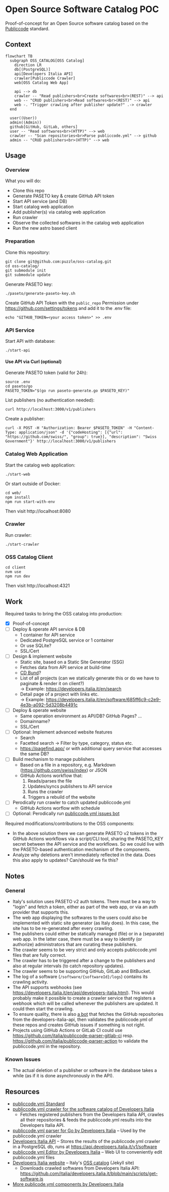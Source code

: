 # Open Source Software Catalog POC

Proof-of-concept for an Open Source software catalog based on the [Publiccode](https://github.com/publiccodeyml) standard.

## Context

```mermaid
flowchart TB
  subgraph OSS_CATALOG[OSS Catalog]
    direction LR
    db[(PostgreSQL)]
    api[Developers Italia API]
    crawler[Publiccode Crawler]
    web[OSS Catalog Web App]

    api --> db
    crawler -- "Read publishers<br>Create softwares<br>(REST)" --> api
    web -- "CRUD publishers<br>Read softwares<br>(REST)" --> api
    web -. "Trigger crawling after publisher update?" .-> crawler
  end

  user((User))
  admin((Admin))
  github[GitHub, GitLab, others]
  user -- "Read softwares<br>(HTTP)" --> web
  crawler -- "Scan repositories<br>Parse publiccode.yml" --> github
  admin -- "CRUD publishers<br>(HTTP)" --> web
```

## Usage

### Overview

What you will do:

- Clone this repo
- Generate PASETO key & create GitHub API token
- Start API service (and DB)
- Start catalog web application
- Add publisher(s) via catalog web application
- Run crawler
- Observe the collected softwares in the catalog web application
- Run the new astro based client

### Preparation

Clone this repository:

```
git clone git@github.com:puzzle/oss-catalog.git
cd oss-catalog/
git submodule init
git submodule update
```

Generate PASETO key:

```
./paseto/generate-paseto-key.sh
```

Create GitHub API Token with the `public_repo` Permission under https://github.com/settings/tokens and add it to the .env file:

```
echo "GITHUB_TOKEN=<your access token>" >> .env
```

### API Service

Start API with database:

```
./start-api
```

#### Use API via Curl (optional)

Generate PASETO token (valid for 24h):

```
source .env
cd paseto/go
PASETO_TOKEN="$(go run paseto-generate.go $PASETO_KEY)"
```

List publishers (no authentication needed):

```
curl http://localhost:3000/v1/publishers
```

Create a publisher:

```
curl -X POST -H "Authorization: Bearer $PASETO_TOKEN" -H "Content-Type: application/json" -d '{"codeHosting": [{"url": "https://github.com/swiss/", "group": true}], "description": "Swiss Government"}' http://localhost:3000/v1/publishers
```

### Catalog Web Application

Start the catalog web application:

```
./start-web
```

Or start outside of Docker:

```
cd web/
npm install
npm run start-with-env
```

Then visit http://localhost:8080

### Crawler

Run crawler:

```
./start-crawler
```

### OSS Catalog Client

```
cd client
nvm use
npm run dev
```

Then visit http://localhost:4321

## Work

Required tasks to bring the OSS catalog into production:

- [x] Proof-of-concept
- [ ] Deploy & operate API service & DB
  - 1 container for API service
  - Dedicated PostgreSQL service or 1 container
  - Or use SQLite?
  - SSL/Cert
- [ ] Design & implement website
  - Static site, based on a Static Site Generator (SSG)
  - Fetches data from API service at build-time
  - [CD Bund](https://www.bk.admin.ch/bk/de/home/dokumentation/cd-bund/cd-manual.html)?
  - List of all projects (can we statically generate this or do we have to paginate & render it on client?) \
    → Example: https://developers.italia.it/en/search
  - Detail page of a project with links etc. \
    → Example: https://developers.italia.it/en/software/685ff6c9-c2e9-4e3b-a092-5d3208b4491c
- [ ] Deploy & operate website
  - Same operation environment as API/DB? GitHub Pages? ...
  - Domainname?
  - SSL/Cert
- [ ] Optional: Implement advanced website features
  - Search
  - Facetted search → Filter by type, category, status etc.
  - https://pagefind.app/ or with additional query service that accesses the same DB?
- [ ] Build mechanism to manage publishers
  - Based on a file in a repository, e.g. Markdown (https://github.com/swiss/index) or JSON
  - GitHub Actions workflow that:
    1. Reads/parses the file
    2. Updates/syncs publishers to API service
    3. Runs the crawler
    4. Triggers a rebuild of the website
- [ ] Perodically run crawler to catch updated publiccode.yml
  - GitHub Actions worflow with schedule
- [ ] Optional: Perodically run [publiccode.yml issues bot](https://www.bk.admin.ch/bk/de/home/dokumentation/cd-bund/cd-manual.html)

Required modifications/contributions to the OSS components:

- In the above solution there we can generate PASETO v2 tokens in the GitHub Actions workflows via a script/CLI tool, sharing the PASETO_KEY secret between the API service and the workflows. So we could live with the PASETO-based authentication mechanism of the components.
- Analyze why deletions aren't immediately reflected in the data. Does this also apply to updates? Can/should we fix this?

## Notes

### General

- Italy's solution uses PASETO v2 auth tokens. There must be a way to "login" and fetch a token, either as part of the web app, or via an auth provider that supports this.
- The web app displaying the softwares to the users could also be implemented with static site generator (as Italy does). In this case, the site has to be re-generated after every crawling.
- The publishers could either be statically managed (file) or in a (separate) web app. In the latter case, there must be a way to identify (or authorize) administrators that are curating these publishers.
- The crawler seems to be very strict and only accepts publiccode.yml files that are fully correct.
- The crawler has to be triggered after a change to the publishers and also at regular intervals (to catch repository updates).
- The crawler seems to be supporting GitHub, GitLab and BitBucket.
- The log of a software (`/software/{softwareId}/logs`) contains its crawling activity.
- The API supports webhooks (see https://developers.italia.it/en/api/developers-italia.html). This would probably make it possible to create a crawler service that registers a webhook which will be called whenever the publishers are updated. It could then start the crawling.
- To ensure quality, there is also [a bot](https://github.com/italia/publiccode-issueopener) that fetches the GitHub repositories from the developers-italia-api, then validates the publiccode.yml of these repos and creates GitHub issues if something is not right.
- Projects using GitHub Actions or GitLab CI could use https://github.com/italia/publiccode-parser-gitlab-ci resp. https://github.com/italia/publiccode-parser-action to validate the publiccode.yml in the repository.

### Known Issues

- The actual deletion of a publisher or software in the database takes a while (as if it is done asynchronously in the API).

## Resources

- [publiccode.yml Standard](https://github.com/publiccodeyml/publiccode.yml)
- [publiccode.yml crawler for the software catalog of Developers Italia](https://github.com/italia/publiccode-crawler)
  - Fetches registered publishers from the Developers Italia API, crawles all their repositories & feeds the publiccode.yml results into the Developers Italia API.
- [publiccode.yml parser for Go by Developers Italia](https://github.com/italia/publiccode-parser-go) – Used by the publiccode.yml crawler
- [Developers Italia API](https://github.com/italia/developers-italia-api) – Stores the results of the publiccode.yml crawler in a PostgreSQL db, runs at https://api.developers.italia.it/v1/software
- [publiccode yml Editor by Developers Italia](https://github.com/italia/publiccode-editor) – Web UI to conveniently edit publiccode.yml files
- [Developers Italia website](https://github.com/italia/developers.italia.it) – Italy's [OSS catalog](https://developers.italia.it/en/software) (Jekyll site)
  - Downloads crawled softwares from Developers Italia API: https://github.com/italia/developers.italia.it/blob/main/scripts/get-software.js
- [More publicode.yml components by Developers Italia](https://github.com/italia#-publiccode)
